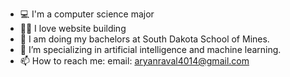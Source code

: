 - 💻 I'm a computer science major
- 🧑‍💻 I love website building
- 🏫 I am doing my bachelors at South Dakota School of Mines.
- 🤖 I’m specializing in artificial intelligence and machine learning.
- 📫 How to reach me: email: aryanraval4014@gmail.com
